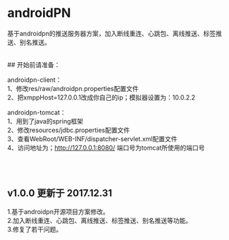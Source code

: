 # androidPN

基于androidpn的推送服务器方案，加入断线重连、心跳包、离线推送、标签推送、别名推送。

<br>
## 开始前请准备：

  androidpn-client：<br> 
  1、修改res/raw/androidpn.properties配置文件<br> 
  2、把xmppHost=127.0.0.1改成你自己的ip；模拟器设置为：10.0.2.2<br> 

  androidpn-tomcat：<br> 
  1、用到了java的spring框架<br> 
  2、修改resources/jdbc.properties配置文件<br> 
  3、查看WebRoot/WEB-INF/dispatcher-servlet.xml配置文件<br> 
  4、访问地址为；http://127.0.0.1:8080/ 端口号为tomcat所使用的端口号<br> 

<br><br>
## v1.0.0 更新于 2017.12.31

  1.基于androidpn开源项目方案修改。<br> 
  2.加入断线重连、心跳包、离线推送、标签推送、别名推送等功能。<br> 
  3.修复了若干问题。<br> 
